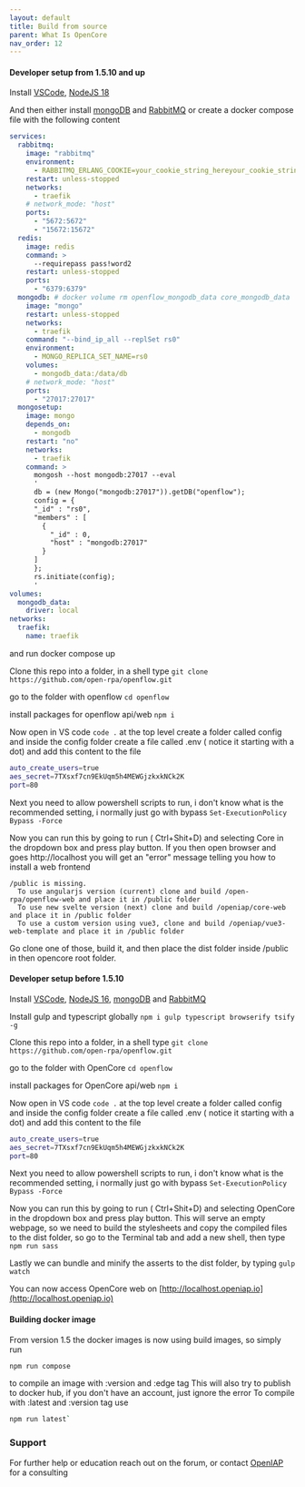 ```yaml
---
layout: default
title: Build from source
parent: What Is OpenCore
nav_order: 12
---
```




#### Developer setup from 1.5.10 and up
Install [VSCode](https://code.visualstudio.com/download), [NodeJS 18](https://nodejs.org/en/download/)

And then either install [mongoDB](https://www.mongodb.com/download-center/community) and [RabbitMQ](https://www.rabbitmq.com/download.html) or create a docker compose file with the following content
```yaml
services:
  rabbitmq:
    image: "rabbitmq"
    environment:
      - RABBITMQ_ERLANG_COOKIE=your_cookie_string_hereyour_cookie_string_here
    restart: unless-stopped
    networks:
      - traefik
    # network_mode: "host"
    ports:
      - "5672:5672"
      - "15672:15672"
  redis:
    image: redis
    command: >
      --requirepass pass!word2
    restart: unless-stopped
    ports:
      - "6379:6379"
  mongodb: # docker volume rm openflow_mongodb_data core_mongodb_data
    image: "mongo"
    restart: unless-stopped
    networks:
      - traefik
    command: "--bind_ip_all --replSet rs0"
    environment:
      - MONGO_REPLICA_SET_NAME=rs0
    volumes:
      - mongodb_data:/data/db
    # network_mode: "host"
    ports:
      - "27017:27017"
  mongosetup:
    image: mongo
    depends_on:
      - mongodb
    restart: "no"
    networks:
      - traefik
    command: >
      mongosh --host mongodb:27017 --eval 
      '
      db = (new Mongo("mongodb:27017")).getDB("openflow");
      config = {
      "_id" : "rs0",
      "members" : [
        {
          "_id" : 0,
          "host" : "mongodb:27017"
        }
      ]
      };
      rs.initiate(config);
      '
volumes:
  mongodb_data:
    driver: local
networks:
  traefik:
    name: traefik
```
and run docker compose up

Clone this repo into a folder, in a shell type
`git clone https://github.com/open-rpa/openflow.git`

go to the folder with openflow
`cd openflow`

install packages for openflow api/web
`npm i`

Now open in VS code
`code .`
at the top level create a folder called config and inside the config folder create a file called .env ( notice it starting with a dot)
and add this content to the file

```bash
auto_create_users=true
aes_secret=7TXsxf7cn9EkUqm5h4MEWGjzkxkNCk2K
port=80
```
Next you need to allow powershell scripts to run, i don't know what is the recommended setting, i normally just go with bypass
`Set-ExecutionPolicy Bypass -Force`


Now you can run this by going to run ( Ctrl+Shit+D) and selecting Core in the dropdown box and press play button.
If you then open browser and goes http://localhost you will get an "error" message telling you how to install a web frontend
```
/public is missing.
  To use angularjs version (current) clone and build /open-rpa/openflow-web and place it in /public folder
  To use new svelte version (next) clone and build /openiap/core-web and place it in /public folder
  To use a custom version using vue3, clone and build /openiap/vue3-web-template and place it in /public folder
```
Go clone one of those, build it, and then place the dist folder inside /public in then opencore root folder.

#### Developer setup before 1.5.10

Install [VSCode](https://code.visualstudio.com/download), [NodeJS 16](https://nodejs.org/en/download/), [mongoDB](https://www.mongodb.com/download-center/community) and [RabbitMQ](https://www.rabbitmq.com/download.html)

Install gulp and typescript globally
`npm i gulp typescript browserify tsify -g`

Clone this repo into a folder, in a shell type
`git clone https://github.com/open-rpa/openflow.git`

go to the folder with OpenCore
`cd openflow`

install packages for OpenCore api/web
`npm i`

Now open in VS code
`code .`
at the top level create a folder called config and inside the config folder create a file called .env ( notice it starting with a dot)
and add this content to the file

```bash
auto_create_users=true
aes_secret=7TXsxf7cn9EkUqm5h4MEWGjzkxkNCk2K
port=80
```
Next you need to allow powershell scripts to run, i don't know what is the recommended setting, i normally just go with bypass
`Set-ExecutionPolicy Bypass -Force`

Now you can run this by going to run ( Ctrl+Shit+D) and selecting OpenCore in the dropdown box and press play button.
This will serve an empty webpage, so we need to build the stylesheets and copy the compiled files to the dist folder, so go to the Terminal tab and add a new shell, then type
`npm run sass`

Lastly we can bundle and minify the asserts to the dist folder, by typing
`gulp watch`

You can now access OpenCore web on [http://localhost.openiap.io](http://localhost.openiap.io) 

#### Building docker image
From version 1.5 the docker images is now using build images, so simply run
```bash
npm run compose
```
to compile an image with :version and :edge tag
This will also try to publish to docker hub, if you don't have an account, just ignore the error
To compile with :latest and :version tag use
```bash
npm run latest`
```

### Support

For further help or education reach out on the forum, or contact [OpenIAP](https://openiap.io/) for a consulting

